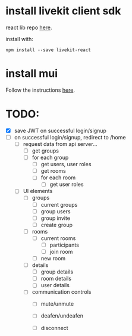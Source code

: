 # install livekit client sdk
react lib repo [here](https://github.com/livekit/livekit-react).

install with:
  
  ```npm install --save livekit-react```

# install mui

Follow the instructions [here](https://mui.com/getting-started/installation/).

# TODO:
- [x] save JWT on successful login/signup
- [ ] on successful login/signup, redirect to /home
  - [ ] request data from api server...
    - [ ] get groups
    - [ ] for each group
      - [ ] get users, user roles
      - [ ] get rooms
      - [ ] for each room
        - [ ] get user roles
  - [ ] UI elements
    - [ ] groups
      - [ ] current groups
      - [ ] group users
      - [ ] group invite
      - [ ] create group
    - [ ] rooms
      - [ ] current rooms
        - [ ] participants
        - [ ] join room
      - [ ] new room
    - [ ] details
      - [ ] group details
      - [ ] room details
      - [ ] user details
    - [ ] communication controls
      - [ ] mute/unmute
      - [ ] deafen/undeafen
      - [ ] disconnect





